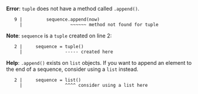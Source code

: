 **Error**: `tuple` does not have a method called `.append()`.

```
   9 |         sequence.append(now)
     |                  ~~~~~~ method not found for tuple
```

**Note**: `sequence` is a `tuple` created on line 2:

```
   2 |     sequence = tuple()
     |                ----- created here
```

**Help**: `.append()` exists on `list` objects. If you want to append an
element to the end of a sequence, consider using a `list` instead.

```
   2 |     sequence = list()
     |                ^^^^ consider using a list here
```
